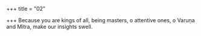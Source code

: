 +++
title = "02"

+++
Because you are kings of all, being masters, o attentive ones, o Varuṇa  and Mitra,
make our insights swell.